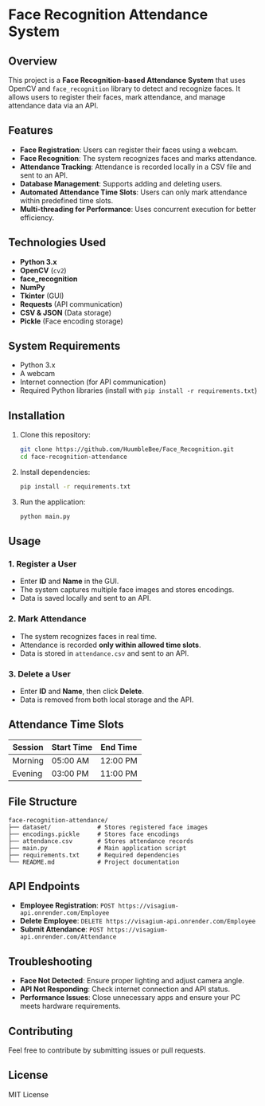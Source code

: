 # Face Recognition Attendance System

## Overview
This project is a **Face Recognition-based Attendance System** that uses OpenCV and `face_recognition` library to detect and recognize faces. It allows users to register their faces, mark attendance, and manage attendance data via an API.

## Features
- **Face Registration**: Users can register their faces using a webcam.
- **Face Recognition**: The system recognizes faces and marks attendance.
- **Attendance Tracking**: Attendance is recorded locally in a CSV file and sent to an API.
- **Database Management**: Supports adding and deleting users.
- **Automated Attendance Time Slots**: Users can only mark attendance within predefined time slots.
- **Multi-threading for Performance**: Uses concurrent execution for better efficiency.

## Technologies Used
- **Python 3.x**
- **OpenCV** (`cv2`)
- **face_recognition**
- **NumPy**
- **Tkinter** (GUI)
- **Requests** (API communication)
- **CSV & JSON** (Data storage)
- **Pickle** (Face encoding storage)

## System Requirements
- Python 3.x
- A webcam
- Internet connection (for API communication)
- Required Python libraries (install with `pip install -r requirements.txt`)

## Installation
1. Clone this repository:
   ```sh
   git clone https://github.com/HuumbleBee/Face_Recognition.git
   cd face-recognition-attendance
   ```
2. Install dependencies:
   ```sh
   pip install -r requirements.txt
   ```
3. Run the application:
   ```sh
   python main.py
   ```

## Usage
### 1. Register a User
- Enter **ID** and **Name** in the GUI.
- The system captures multiple face images and stores encodings.
- Data is saved locally and sent to an API.

### 2. Mark Attendance
- The system recognizes faces in real time.
- Attendance is recorded **only within allowed time slots**.
- Data is stored in `attendance.csv` and sent to an API.

### 3. Delete a User
- Enter **ID** and **Name**, then click **Delete**.
- Data is removed from both local storage and the API.

## Attendance Time Slots
| Session | Start Time | End Time |
|---------|------------|----------|
| Morning | 05:00 AM  | 12:00 PM |
| Evening | 03:00 PM  | 11:00 PM |

## File Structure
```
face-recognition-attendance/
├── dataset/             # Stores registered face images
├── encodings.pickle     # Stores face encodings
├── attendance.csv       # Stores attendance records
├── main.py              # Main application script
├── requirements.txt     # Required dependencies
└── README.md            # Project documentation
```

## API Endpoints
- **Employee Registration**: `POST https://visagium-api.onrender.com/Employee`
- **Delete Employee**: `DELETE https://visagium-api.onrender.com/Employee`
- **Submit Attendance**: `POST https://visagium-api.onrender.com/Attendance`

## Troubleshooting
- **Face Not Detected**: Ensure proper lighting and adjust camera angle.
- **API Not Responding**: Check internet connection and API status.
- **Performance Issues**: Close unnecessary apps and ensure your PC meets hardware requirements.

## Contributing
Feel free to contribute by submitting issues or pull requests.

## License
MIT License

